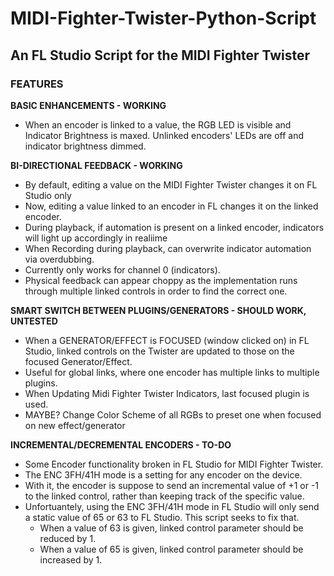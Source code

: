 # **MIDI-Fighter-Twister-Python-Script**
## **An FL Studio Script for the MIDI Fighter Twister**

### **FEATURES**
**BASIC ENHANCEMENTS - WORKING**
- When an encoder is linked to a value, the RGB LED is visible and Indicator Brightness is maxed. Unlinked encoders' LEDs are off and indicator brightness dimmed.

**BI-DIRECTIONAL FEEDBACK - WORKING**
- By default, editing a value on the MIDI Fighter Twister changes it on FL Studio only
- Now, editing a value linked to an encoder in FL changes it on the linked encoder.
- During playback, if automation is present on a linked encoder, indicators will light up accordingly in realiime
- When Recording during playback, can overwrite indicator automation via overdubbing.
- Currently only works for channel 0 (indicators).
- Physical feedback can appear choppy as the implementation runs through multiple linked controls in order to find the correct one.

**SMART SWITCH BETWEEN PLUGINS/GENERATORS - SHOULD WORK, UNTESTED**
- When a GENERATOR/EFFECT is FOCUSED (window clicked on) in FL Studio, linked controls on the Twister are updated to those on the focused Generator/Effect.
- Useful for global links, where one encoder has multiple links to multiple plugins.
- When Updating Midi Fighter Twister Indicators, last focused plugin is used.
- MAYBE? Change Color Scheme of all RGBs to preset one when focused on new effect/generator

**INCREMENTAL/DECREMENTAL ENCODERS - TO-DO**
- Some Encoder functionality broken in FL Studio for MIDI Fighter Twister.
- The ENC 3FH/41H mode is a setting for any encoder on the device. 
- With it, the encoder is suppose to send an incremental value of +1 or -1 to the linked control, rather than keeping track of the specific value.
- Unfortuantely, using the ENC 3FH/41H mode in FL Studio will only send a static value of 65 or 63 to FL Studio. This script seeks to fix that.
	- When a value of 63 is given, linked control parameter should be reduced by 1.
	- When a value of 65 is given, linked control parameter should be increased by 1.
